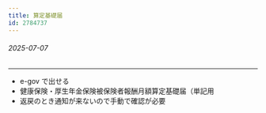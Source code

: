 ```yaml
---
title: 算定基礎届
id: 2784737
---
```

###### 2025-07-07

---

- e-gov で出せる
- 健康保険・厚生年金保険被保険者報酬月額算定基礎届（単記用
- 返戻のとき通知が来ないので手動で確認が必要
